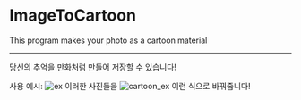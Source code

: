 # ImageToCartoon
This program makes your photo as a cartoon material
***
당신의 추억을 만화처럼 만들어 저장할 수 있습니다!

사용 예시:
![ex](https://github.com/Jung-H-C/ImageToCartoon/assets/101037538/80a6dacd-0866-47d7-873f-f86aa03033dd)
이러한 사진들을
![cartoon_ex](https://github.com/Jung-H-C/ImageToCartoon/assets/101037538/c03d7fbb-7506-4490-9535-e3300a84b850)
이런 식으로 바꿔줍니다!
